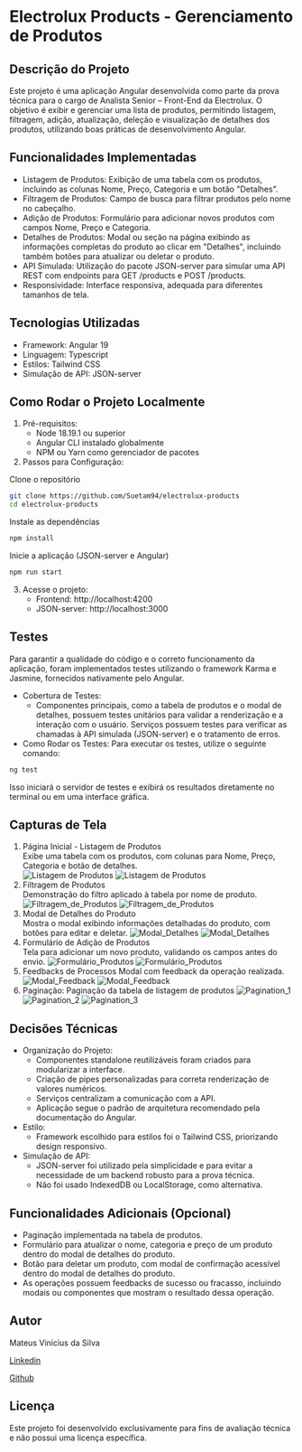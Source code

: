 # Electrolux Products - Gerenciamento de Produtos

## Descrição do Projeto

Este projeto é uma aplicação Angular desenvolvida como parte da prova técnica para o cargo de Analista Senior – Front-End da Electrolux. 
O objetivo é exibir e gerenciar uma lista de produtos, permitindo listagem, filtragem, adição, atualização, deleção e visualização de detalhes dos produtos,
utilizando boas práticas de desenvolvimento Angular.

## Funcionalidades Implementadas
- Listagem de Produtos: Exibição de uma tabela com os produtos, incluindo as colunas Nome, Preço, Categoria e um botão "Detalhes".
- Filtragem de Produtos: Campo de busca para filtrar produtos pelo nome no cabeçalho.
- Adição de Produtos: Formulário para adicionar novos produtos com campos Nome, Preço e Categoria.
- Detalhes de Produtos: Modal ou seção na página exibindo as informações completas do produto ao clicar em "Detalhes", incluindo também botões para atualizar ou deletar o produto.
- API Simulada: Utilização do pacote JSON-server para simular uma API REST com endpoints para GET /products e POST /products.
- Responsividade: Interface responsiva, adequada para diferentes tamanhos de tela.

## Tecnologias Utilizadas
- Framework: Angular 19
- Linguagem: Typescript
- Estilos: Tailwind CSS
- Simulação de API: JSON-server

## Como Rodar o Projeto Localmente
1. Pré-requisitos:
   - Node 18.19.1 ou superior
   - Angular CLI instalado globalmente
   - NPM ou Yarn como gerenciador de pacotes
2. Passos para Configuração:

Clone o repositório
```bash
git clone https://github.com/Suetam94/electrolux-products
cd electrolux-products
```

Instale as dependências
```bash
npm install
```

Inicie a aplicação (JSON-server e Angular)
```bash
npm run start
```

3. Acesse o projeto:
   - Frontend: http://localhost:4200
   - JSON-server: http://localhost:3000

## Testes
Para garantir a qualidade do código e o correto funcionamento da aplicação, foram implementados testes utilizando o framework Karma e Jasmine,
fornecidos nativamente pelo Angular.

- Cobertura de Testes:
  - Componentes principais, como a tabela de produtos e o modal de detalhes, possuem testes unitários para validar a renderização e a interação com o usuário.
  Serviços possuem testes para verificar as chamadas à API simulada (JSON-server) e o tratamento de erros.
- Como Rodar os Testes: Para executar os testes, utilize o seguinte comando:
```bash
ng test 
```
Isso iniciará o servidor de testes e exibirá os resultados diretamente no terminal ou em uma interface gráfica.

## Capturas de Tela
1. Página Inicial - Listagem de Produtos  
   Exibe uma tabela com os produtos, com colunas para Nome, Preço, Categoria e botão de detalhes.  
   ![Listagem de Produtos](./assets/screenshots/main-desktop.png)
   ![Listagem de Produtos](./assets/screenshots/main-mobile.png)
2. Filtragem de Produtos  
   Demonstração do filtro aplicado à tabela por nome de produto.
  ![Filtragem_de_Produtos](./assets/screenshots/filter-desktop.png)
  ![Filtragem_de_Produtos](./assets/screenshots/filter-mobile.png)
3. Modal de Detalhes do Produto  
   Mostra o modal exibindo informações detalhadas do produto, com botões para editar e deletar.
  ![Modal_Detalhes](./assets/screenshots/details-modal-desktop.png)
  ![Modal_Detalhes](./assets/screenshots/details-modal-mobile.png)
4. Formulário de Adição de Produtos  
   Tela para adicionar um novo produto, validando os campos antes do envio.
  ![Formulário_Produtos](./assets/screenshots/form-desktop.png)
  ![Formulário_Produtos](./assets/screenshots/form-mobile.png)
5. Feedbacks de Processos
  Modal com feedback da operação realizada.
  ![Modal_Feedback](./assets/screenshots/feedback-success.png)
  ![Modal_Feedback](./assets/screenshots/feedback-error.png)
6. Paginação:
  Paginação da tabela de listagem de produtos
  ![Pagination_1](./assets/screenshots/pagination-1.png)
  ![Pagination_2](./assets/screenshots/pagination-2.png)
  ![Pagination_3](./assets/screenshots/pagination-3.png)

## Decisões Técnicas
- Organização do Projeto:
  - Componentes standalone reutilizáveis foram criados para modularizar a interface.
  - Criação de pipes personalizadas para correta renderização de valores numéricos.
  - Serviços centralizam a comunicação com a API.
  - Aplicação segue o padrão de arquitetura recomendado pela documentação do Angular.
- Estilo:
  - Framework escolhido para estilos foi o Tailwind CSS, priorizando design responsivo.
- Simulação de API:
  - JSON-server foi utilizado pela simplicidade e para evitar a necessidade de um backend robusto para a prova técnica.
  - Não foi usado IndexedDB ou LocalStorage, como alternativa.

## Funcionalidades Adicionais (Opcional)
- Paginação implementada na tabela de produtos.
- Formulário para atualizar o nome, categoria e preço de um produto dentro do modal de detalhes do produto.
- Botão para deletar um produto, com modal de confirmação acessível dentro do modal de detalhes do produto.
- As operações possuem feedbacks de sucesso ou fracasso, incluindo modais ou componentes que mostram o resultado dessa operação.

## Autor
Mateus Vinícius da Silva

[Linkedin](https://www.linkedin.com/in/mateus-vin%C3%ADcius-da-silva-8156301a5/)

[Github](https://github.com/Suetam94)

## Licença
Este projeto foi desenvolvido exclusivamente para fins de avaliação técnica e não possui uma licença específica.
